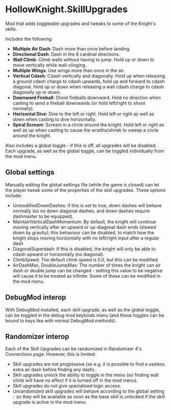 # HollowKnight.SkillUpgrades

Mod that adds toggleable upgrades and tweaks to some of the Knight's skills.

Includes the following:

- **Multiple Air Dash**: Dash more than once before landing.
- **Directional Dash**: Dash in the 8 cardinal directions.
- **Wall Climb**: Climb walls without having to jump. Hold up or down to move vertically while wall-clinging.
- **Multiple Wings**: Use wings more than once in the air.
- **Vertical Cdash**: Cdash vertically and diagonally. Hold up when releasing a ground cdash charge to cdash upwards, hold up and forward to cdash diagonal. Hold up or down when releasing a wall cdash charge to cdash diagonally up or down.
- **Downward Fireball**: Shoot fireballs downward. Hold no direction when casting to send a fireball downwards (or hold left/right to shoot normally).
- **Horizontal Dive**: Dive to the left or right. Hold left or right as well as down when casting to dive horizontally.
- **Spiral Scream**: Scream in a circle around the knight. Hold left or right as well as up when casting to cause the wraiths/shriek to sweep a circle around the knight.

Also includes a global toggle - if this is off, all upgrades will be disabled. Each upgrade, as well as the global toggle, can be toggled individually from the mod menu. 

## Global settings
Manually editing the global settings file (while the game is closed) can let the player tweak some of the properties of the skill upgrades. These options include:
- UnmodifiedDownDashes: if this is set to true, down dashes will behave normally (so no down diagonal dashes, and down dashes require dashmaster to be equipped).
- MaintainVerticalDashMomentum: By default, the knight will continue moving vertically after an upward or up-diagonal dash ends (slowed down by gravity); this behaviour can be disabled, to match how the knight stops moving horizontally with no left/right input after a regular dash
- DiagonalSuperdash: If this is disabled, the knight will only be able to cdash upward or horizontally (no diagonal).
- ClimbSpeed: The default climb speed is 5.0, but this can be modified.
- AirDashMax, DoubleJumpMax: The number of times the knight can air dash or double jump can be changed - setting this value to be negative will cause it to be treated as infinite.
Some of these can be modified in the mod menu.

## DebugMod interop
With DebugMod installed, each skill upgrade, as well as the global toggle, can be toggled in the debug mod keybinds menu (and these toggles can be bound to keys like with normal DebugMod methods).

## Randomizer interop
Each of the Skill Upgrades can be randomized in Randomizer 4's Connections page. However, this is limited:
- Skill upgrades are not progressive (so e.g. it is possible to find a useless extra air dash before finding any dash).
- Skill upgrades unlock the ability to toggle in the menu (so finding wall climb will have no effect if it is turned off in the mod menu).
- Skill upgrades do not give specialized logic access.
- Unrandomized skill upgrades will behave according to the global setting - so they will be available as soon as the base skill is unlocked if the skill upgrade is active in the mod menu.
